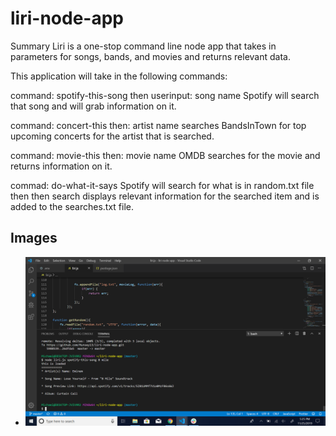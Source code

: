 # liri-node-app
Summary
Liri is a one-stop command line node app that takes in parameters for songs, bands, and movies and returns relevant data.

This application will take in the following commands:

command: spotify-this-song then userinput: song name
Spotify will search that song and will grab information on it.

command: concert-this then: artist name
searches BandsInTown for top upcoming concerts for the artist that is searched.

command: movie-this then: movie name
OMDB searches for the movie and returns information on it.

commad: do-what-it-says
Spotify will search for what is in random.txt file then then search displays relevant information for the searched item and is added to the searches.txt file.

## Images
- ![Screenshot 1](images/Screenshot(2).png)
